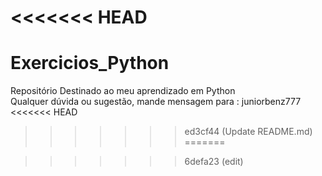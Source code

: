 <<<<<<< HEAD
=======
# Exercicios_Python
Repositório Destinado ao meu aprendizado em Python <br>
Qualquer dúvida ou sugestão, mande mensagem para : juniorbenz777 
<<<<<<< HEAD
>>>>>>> ed3cf44 (Update README.md)
=======

>>>>>>> 6defa23 (edit)
